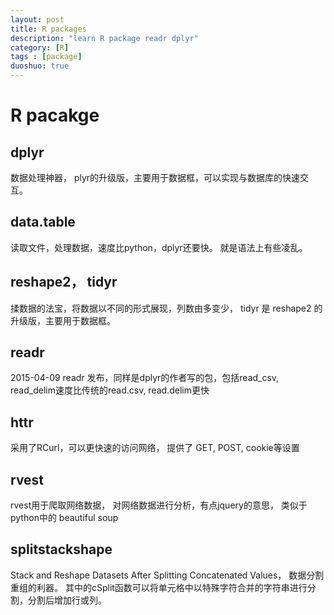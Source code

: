 ```yaml
---
layout: post
title: R packages
description: "learn R package readr dplyr"
category: [R]
tags : [package]
duoshuo: true
---
```


# R pacakge

## dplyr

数据处理神器， plyr的升级版，主要用于数据框，可以实现与数据库的快速交互。

## data.table

读取文件，处理数据，速度比python，dplyr还要快。 就是语法上有些凌乱。

## reshape2， tidyr

揉数据的法宝，将数据以不同的形式展现，列数由多变少， tidyr 是 reshape2 的升级版，主要用于数据框。

## readr

2015-04-09 readr 发布，同样是dplyr的作者写的包，包括read_csv, read_delim速度比传统的read.csv, read.delim更快

## httr

采用了RCurl，可以更快速的访问网络， 提供了 GET, POST, cookie等设置

## rvest

rvest用于爬取网络数据， 对网络数据进行分析，有点jquery的意思， 类似于python中的 beautiful soup

## splitstackshape

Stack and Reshape Datasets After Splitting Concatenated Values， 数据分割重组的利器。 其中的cSplit函数可以将单元格中以特殊字符合并的字符串进行分割，分割后增加行或列。








